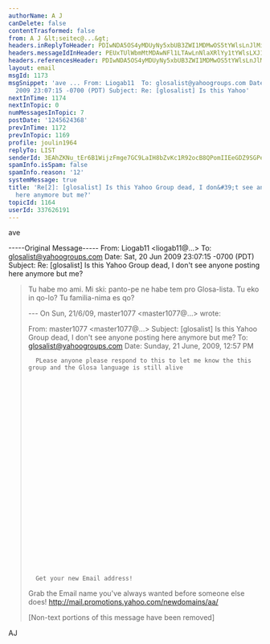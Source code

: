 ```yaml
---
authorName: A J
canDelete: false
contentTrasformed: false
from: A J &lt;seitec@...&gt;
headers.inReplyToHeader: PDIwNDA5OS4yMDUyNy5xbUB3ZWI1MDMwOS5tYWlsLnJlMi55YWhvby5jb20+
headers.messageIdInHeader: PEUxTUlWbmMtMDAwNFl1LTAwLnNlaXRlYy1tYWlsLXJ1QGY0MS5tYWlsLnJ1Pg==
headers.referencesHeader: PDIwNDA5OS4yMDUyNy5xbUB3ZWI1MDMwOS5tYWlsLnJlMi55YWhvby5jb20+
layout: email
msgId: 1173
msgSnippet: 'ave ... From: Liogab11  To: glosalist@yahoogroups.com Date: Sat, 20 Jun
  2009 23:07:15 -0700 (PDT) Subject: Re: [glosalist] Is this Yahoo'
nextInTime: 1174
nextInTopic: 0
numMessagesInTopic: 7
postDate: '1245624368'
prevInTime: 1172
prevInTopic: 1169
profile: joulin1964
replyTo: LIST
senderId: 3EAhZKNu_tEr6B1WijzFmge7GC9LaIH8bZvKc1R92ocB8QPomIIEeGDZ9SGPebXcXehucusjZDXU7EM
spamInfo.isSpam: false
spamInfo.reason: '12'
systemMessage: true
title: 'Re[2]: [glosalist] Is this Yahoo Group dead, I don&#39;t see anyone posting
  here anymore but me?'
topicId: 1164
userId: 337626191
---
```


ave

-----Original Message-----
From: Liogab11 <liogab11@...>
To: glosalist@yahoogroups.com
Date: Sat, 20 Jun 2009 23:07:15 -0700 (PDT)
Subject: Re: [glosalist] Is this Yahoo Group dead, I don't see anyone posting here anymore but me?

> Tu habe mo ami. Mi ski: panto-pe ne habe tem pro Glosa-lista. Tu eko in qo-lo? Tu familia-nima es qo?
> 
> --- On Sun, 21/6/09, master1077 <master1077@...> wrote:
> 
> From: master1077 <master1077@...>
> Subject: [glosalist] Is this Yahoo Group dead, I don't see anyone posting here anymore but me?
> To: glosalist@yahoogroups.com
> Date: Sunday, 21 June, 2009, 12:57 PM
> 
> 
> 
> 
> 
> 
> 
> 
> 
> 
> 
>     
>             
>             
> 
> 
>       
>       PLease anyone please respond to this to let me know the this group and the Glosa language is still alive
> 
> 
> 
> 
>  
> 
>       
> 
>     
>     
> 	
> 	 
> 	
> 	
> 
> 
> 
> 
> 
> 
> 
> 
> 	
> 
> 
> 	
> 	
> 
> 
>       Get your new Email address!
> Grab the Email name you've always wanted before someone else does!
> http://mail.promotions.yahoo.com/newdomains/aa/
> 
> [Non-text portions of this message have been removed]
> 
> 
> 

AJ


